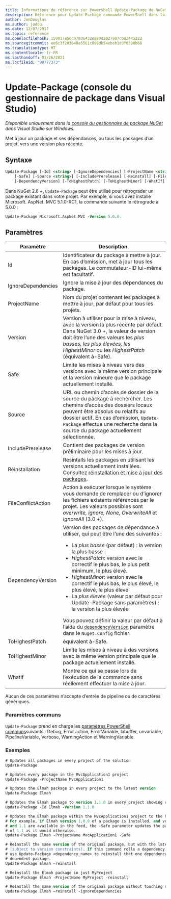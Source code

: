 ```yaml
---
title: Informations de référence sur PowerShell Update-Package de NuGet
description: Référence pour Update-Package commande PowerShell dans la console du gestionnaire de package NuGet dans Visual Studio.
author: JonDouglas
ms.author: jodou
ms.date: 12/07/2017
ms.topic: reference
ms.openlocfilehash: 159817e56d978d6432e989d2027907c0d2445222
ms.sourcegitcommit: ee6c3f203648a5561c809db54ebeb1d0f0598b68
ms.translationtype: MT
ms.contentlocale: fr-FR
ms.lasthandoff: 01/26/2021
ms.locfileid: "98777373"
---
```

# <a name="update-package-package-manager-console-in-visual-studio"></a>Update-Package (console du gestionnaire de package dans Visual Studio)

*Disponible uniquement dans la [console du gestionnaire de package NuGet](../../consume-packages/install-use-packages-powershell.md) dans Visual Studio sur Windows.*

Met à jour un package et ses dépendances, ou tous les packages d’un projet, vers une version plus récente.

## <a name="syntax"></a>Syntaxe

```ps
Update-Package [-Id] <string> [-IgnoreDependencies] [-ProjectName <string>] [-Version <string>]
    [-Safe] [-Source <string>] [-IncludePrerelease] [-Reinstall] [-FileConflictAction]
    [-DependencyVersion] [-ToHighestPatch] [-ToHighestMinor] [-WhatIf] [<CommonParameters>]
```

Dans NuGet 2.8 +, `Update-Package` peut être utilisé pour rétrograder un package existant dans votre projet. Par exemple, si vous avez installé Microsoft. AspNet. MVC 5.1.0-RC1, la commande suivante le rétrograde à 5.0.0 :

```ps
Update-Package Microsoft.AspNet.MVC -Version 5.0.0.
```

## <a name="parameters"></a>Paramètres

|  Paramètre | Description |
| --- | --- |
| Id | Identificateur du package à mettre à jour. En cas d’omission, met à jour tous les packages. Le commutateur-ID lui-même est facultatif. |
| IgnoreDependencies | Ignore la mise à jour des dépendances du package. |
| ProjectName | Nom du projet contenant les packages à mettre à jour, par défaut pour tous les projets. |
| Version | Version à utiliser pour la mise à niveau, avec la version la plus récente par défaut. Dans NuGet 3.0 +, la valeur de version doit être l’une des valeurs les *plus basses, les plus élevées, les HighestMinor* ou les *HighestPatch* (équivalent à-Safe). |
| Safe | Limite les mises à niveau vers des versions avec la même version principale et la version mineure que le package actuellement installé. |
| Source | URL ou chemin d’accès de dossier de la source du package à rechercher. Les chemins d’accès des dossiers locaux peuvent être absolus ou relatifs au dossier actif. En cas d’omission, `Update-Package` effectue une recherche dans la source du package actuellement sélectionnée. |
| IncludePrerelease | Contient des packages de version préliminaire pour les mises à jour. |
| Réinstallation | Resintalls les packages en utilisant les versions actuellement installées. Consultez [réinstallation et mise à jour des packages](../../consume-packages/reinstalling-and-updating-packages.md). |
| FileConflictAction | Action à exécuter lorsque le système vous demande de remplacer ou d’ignorer les fichiers existants référencés par le projet. Les valeurs possibles sont *overwrite, ignore, None, OverwriteAll* et *IgnoreAll* (3.0 +). |
| DependencyVersion | Version des packages de dépendance à utiliser, qui peut être l’une des suivantes :<br/><ul><li>La *plus basse* (par défaut) : la version la plus basse</li><li>*HighestPatch*: version avec le correctif le plus bas, le plus petit minimum, le plus élevé.</li><li>*HighestMinor*: version avec le correctif le plus bas, le plus élevé, le plus élevé, le plus élevé</li><li>La *plus élevée* (valeur par défaut pour Update-Package sans paramètres) : la version la plus élevée</li></ul>Vous pouvez définir la valeur par défaut à l’aide du [`dependencyVersion`](../nuget-config-file.md#config-section) paramètre dans le `Nuget.Config` fichier. |
| ToHighestPatch | équivalent à-Safe. |
| ToHighestMinor | Limite les mises à niveau à des versions avec la même version principale que le package actuellement installé. |
| WhatIf | Montre ce qui se passe lors de l’exécution de la commande sans réellement effectuer la mise à jour. |

Aucun de ces paramètres n’accepte d’entrée de pipeline ou de caractères génériques.

### <a name="common-parameters"></a>Paramètres communs

`Update-Package` prend en charge les [paramètres PowerShell communs](/powershell/module/microsoft.powershell.core/about/about_commonparameters)suivants : Debug, Error action, ErrorVariable, labuffer, unvariable, PipelineVariable, Verbose, WarningAction et WarningVariable.

### <a name="examples"></a>Exemples

```ps
# Updates all packages in every project of the solution
Update-Package

# Updates every package in the MvcApplication1 project
Update-Package -ProjectName MvcApplication1

# Updates the Elmah package in every project to the latest version
Update-Package Elmah

# Updates the Elmah package to version 1.1.0 in every project showing optional -Id usage
Update-Package -Id Elmah -Version 1.1.0

# Updates the Elmah package within the MvcApplication1 project to the highest "safe" version.
# For example, if Elmah version 1.0.0 of a package is installed, and versions 1.0.1, 1.0.2,
# and 1.1 are available in the feed, the -Safe parameter updates the package to 1.0.2 instead
# of 1.1 as it would otherwise.
Update-Package Elmah -ProjectName MvcApplication1 -Safe

# Reinstall the same version of the original package, but with the latest version of dependencies
# (subject to version constraints). If this command rolls a dependency back to an earlier version,
# use Update-Package <dependency_name> to reinstall that one dependency without affecting the
# dependent package.
Update-Package Elmah –reinstall 

# Reinstall the Elmah package in just MyProject
Update-Package Elmah -ProjectName MyProject -reinstall

# Reinstall the same version of the original package without touching dependencies.
Update-Package Elmah –reinstall -ignoreDependencies
```
